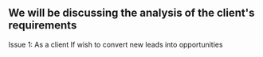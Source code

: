 ## We will be discussing the analysis of the client's requirements

Issue 1:
  As a client
  If wish to convert
  new leads
  into opportunities
